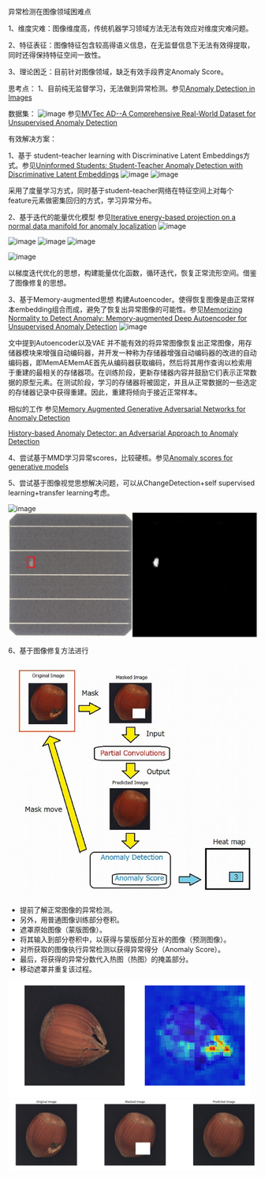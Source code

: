 异常检测在图像领域困难点

1、维度灾难：图像维度高，传统机器学习领域方法无法有效应对维度灾难问题。

2、特征表征：图像特征包含较高得语义信息，在无监督信息下无法有效得提取，同时还得保持特征空间一致性。

3、理论困乏：目前针对图像领域，缺乏有效手段界定Anomaly Score。


思考点：
1、目前纯无监督学习，无法做到异常检测。参见[Anomaly Detection in Images](http://arxiv.org/pdf/1905.13147v1.pdf)


数据集：
![image](imgs/MVTec.png)
参见[MVTec AD--A Comprehensive Real-World Dataset for Unsupervised Anomaly Detection](http://openaccess.thecvf.com/content_CVPR_2019/papers/Bergmann_MVTec_AD_--_A_Comprehensive_Real-World_Dataset_for_Unsupervised_Anomaly_CVPR_2019_paper.pdf)

有效解决方案：

1、基于 student–teacher learning with Discriminative Latent Embeddings方式。参见[Uninformed Students: Student-Teacher Anomaly Detection with Discriminative Latent Embeddings](http://arxiv.org/pdf/1911.02357v1.pdf)
![image](imgs/image001.png)
![image](imgs/image002.png)

采用了度量学习方式，同时基于student–teacher网络在特征空间上对每个feature元素做密集回归的方式，学习异常分布。

2、基于迭代的能量优化模型 参见[Iterative energy-based projection on a normal data manifold for anomaly localization](https://openreview.net/pdf?id=HJx81ySKwr)
![image](imgs/image003.png)

![image](imgs/image004.png)
![image](imgs/image005.jpg)
![image](imgs/image006.jpg)

![image](imgs/image007.png)

以梯度迭代优化的思想，构建能量优化函数，循环迭代，恢复正常流形空间。借鉴了图像修复的思想。

3、基于Memory-augmented思想 构建Autoencoder。使得恢复图像是由正常样本embedding组合而成，避免了恢复出异常图像的可能性。参见[Memorizing Normality to Detect Anomaly: Memory-augmented Deep Autoencoder for Unsupervised Anomaly Detection](http://arxiv.org/pdf/1904.02639v1.pdf)
![image](imgs/image008.png)

文中提到Autoencoder以及VAE 并不能有效的将异常图像恢复出正常图像，用存储器模块来增强自动编码器，并开发一种称为存储器增强自动编码器的改进的自动编码器，即MemAEMemAE首先从编码器获取编码，然后将其用作查询以检索用于重建的最相关的存储器项。在训练阶段，更新存储器内容并鼓励它们表示正常数据的原型元素。在测试阶段，学习的存储器将被固定，并且从正常数据的一些选定的存储器记录中获得重建。因此，重建将倾向于接近正常样本。

相似的工作 参见[Memory Augmented Generative Adversarial Networks for Anomaly Detection](http://arxiv.org/pdf/2002.02669v1.pdf)

[History-based Anomaly Detector: an Adversarial Approach to Anomaly Detection](http://arxiv.org/pdf/1912.11843v1.pdf)


4、尝试基于MMD学习异常scores，比较硬核。参见[Anomaly scores for generative models](http://arxiv.org/pdf/1905.11890v1.pdf)

5、尝试基于图像视觉思想解决问题，可以从ChangeDetection+self supervised learning+transfer learning考虑。

![image](imgs/7.jpeg)
![image](imgs/BP202190822100682_3_3.jpg)

6、基于图像修复方法进行

![image](imgs/image009.jpeg)
* 提前了解正常图像的异常检测。
* 另外，用普通图像训练部分卷积。
* 遮罩原始图像（蒙版图像）。
* 将其输入到部分卷积中，以获得与蒙版部分互补的图像（预测图像）。
* 对所获取的图像执行异常检测以获得异常得分（Anomaly Score）。
* 最后，将获得的异常分数代入热图（热图）的掩盖部分。
* 移动遮罩并重复该过程。

![image](imgs/image010.png)
![image](imgs/image011.png)
